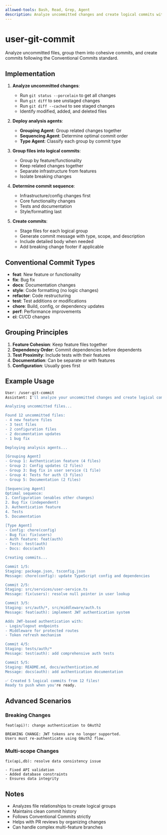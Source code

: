 ```yaml
---
allowed-tools: Bash, Read, Grep, Agent
description: Analyze uncommitted changes and create logical commits with Conventional Commits format
---
```


# user-git-commit

Analyze uncommitted files, group them into cohesive commits, and create commits following the Conventional Commits standard.

## Implementation

1. **Analyze uncommitted changes**:
   - Run `git status --porcelain` to get all changes
   - Run `git diff` to see unstaged changes
   - Run `git diff --cached` to see staged changes
   - Identify modified, added, and deleted files

2. **Deploy analysis agents**:
   - **Grouping Agent**: Group related changes together
   - **Sequencing Agent**: Determine optimal commit order
   - **Type Agent**: Classify each group by commit type

3. **Group files into logical commits**:
   - Group by feature/functionality
   - Keep related changes together
   - Separate infrastructure from features
   - Isolate breaking changes

4. **Determine commit sequence**:
   - Infrastructure/config changes first
   - Core functionality changes
   - Tests and documentation
   - Style/formatting last

5. **Create commits**:
   - Stage files for each logical group
   - Generate commit message with type, scope, and description
   - Include detailed body when needed
   - Add breaking change footer if applicable

## Conventional Commit Types

- **feat**: New feature or functionality
- **fix**: Bug fix
- **docs**: Documentation changes
- **style**: Code formatting (no logic changes)
- **refactor**: Code restructuring
- **test**: Test additions or modifications
- **chore**: Build, config, or dependency updates
- **perf**: Performance improvements
- **ci**: CI/CD changes

## Grouping Principles

1. **Feature Cohesion**: Keep feature files together
2. **Dependency Order**: Commit dependencies before dependents
3. **Test Proximity**: Include tests with their features
4. **Documentation**: Can be separate or with features
5. **Configuration**: Usually goes first

## Example Usage

```sh
User: /user-git-commit
Assistant: I'll analyze your uncommitted changes and create logical commits.

Analyzing uncommitted files...

Found 12 uncommitted files:
- 4 new feature files
- 3 test files
- 2 configuration files
- 2 documentation updates
- 1 bug fix

Deploying analysis agents...

[Grouping Agent]
- Group 1: Authentication feature (4 files)
- Group 2: Config updates (2 files)
- Group 3: Bug fix in user service (1 file)
- Group 4: Tests for auth (3 files)
- Group 5: Documentation (2 files)

[Sequencing Agent]
Optimal sequence:
1. Configuration (enables other changes)
2. Bug fix (independent)
3. Authentication feature
4. Tests
5. Documentation

[Type Agent]
- Config: chore(config)
- Bug fix: fix(users)
- Auth feature: feat(auth)
- Tests: test(auth)
- Docs: docs(auth)

Creating commits...

Commit 1/5:
Staging: package.json, tsconfig.json
Message: chore(config): update TypeScript config and dependencies

Commit 2/5:
Staging: src/services/user-service.ts
Message: fix(users): resolve null pointer in user lookup

Commit 3/5:
Staging: src/auth/*, src/middleware/auth.ts
Message: feat(auth): implement JWT authentication system

Adds JWT-based authentication with:
- Login/logout endpoints
- Middleware for protected routes
- Token refresh mechanism

Commit 4/5:
Staging: tests/auth/*
Message: test(auth): add comprehensive auth tests

Commit 5/5:
Staging: README.md, docs/authentication.md
Message: docs(auth): add authentication documentation

✅ Created 5 logical commits from 12 files!
Ready to push when you're ready.
```

## Advanced Scenarios

### Breaking Changes
```
feat(api)!: change authentication to OAuth2

BREAKING CHANGE: JWT tokens are no longer supported.
Users must re-authenticate using OAuth2 flow.
```

### Multi-scope Changes
```
fix(api,db): resolve data consistency issue

- Fixed API validation
- Added database constraints
- Ensures data integrity
```

## Notes

- Analyzes file relationships to create logical groups
- Maintains clean commit history
- Follows Conventional Commits strictly
- Helps with PR reviews by organizing changes
- Can handle complex multi-feature branches